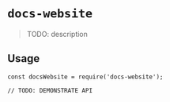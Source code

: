 # `docs-website`

> TODO: description

## Usage

```
const docsWebsite = require('docs-website');

// TODO: DEMONSTRATE API
```
